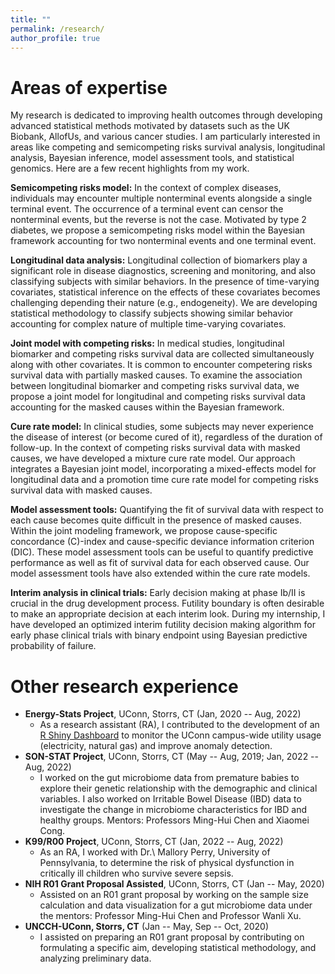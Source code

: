 ```yaml
---
title: ""
permalink: /research/
author_profile: true
---
```


# Areas of expertise
My research is dedicated to improving health outcomes through developing advanced statistical methods motivated by datasets such as the UK Biobank, AllofUs, and various cancer studies. 
I am particularly interested in areas like competing and semicompeting risks survival analysis, longitudinal analysis, Bayesian inference, model assessment tools, and statistical genomics. 
Here are a few recent highlights from my work.

**Semicompeting risks model:** In the context of complex diseases, individuals may encounter multiple nonterminal events alongside a single terminal event. 
The occurrence of a terminal event can censor the nonterminal events, but the reverse is not the case. 
Motivated by type 2 diabetes, we propose a semicompeting risks model within the Bayesian framework accounting for two nonterminal events and one terminal event.

**Longitudinal data analysis:** Longitudinal collection of biomarkers play a significant role in disease diagnostics, screening and monitoring, and also classifying subjects with similar behaviors. 
In the presence of time-varying covariates, statistical inference on the effects of these covariates becomes challenging depending their nature (e.g., endogeneity). We are developing  
statistical methodology to classify subjects showing similar behavior accounting for complex nature of multiple time-varying covariates.

**Joint model with competing risks:** In medical studies, longitudinal biomarker and competing risks survival data are collected simultaneously along with other covariates. 
It is common to encounter competering risks survival data with partially masked causes. To examine the association between longitudinal biomarker and competing risks survival data, 
we propose a joint model for longitudinal and competing risks survival data accounting for the masked causes within the Bayesian framework.

**Cure rate model:** In clinical studies, some subjects may never experience the disease of interest (or become cured of it), regardless of the duration of follow-up. 
In the context of competing risks survival data with masked causes, we have developed a mixture cure rate model. 
Our approach integrates a Bayesian joint model, incorporating a mixed-effects model for longitudinal data and a promotion time cure rate model for 
competing risks survival data with masked causes.

**Model assessment tools:** Quantifying the fit of survival data with respect to each cause becomes quite difficult in the presence of masked causes. Within the joint modeling framework, 
we propose cause-specific concordance (C)-index and cause-specific deviance information criterion (DIC). These model assessment tools can be useful to quantify predictive performance 
as well as fit of survival data for each observed cause. Our model assessment tools have also extended within the cure rate models.

**Interim analysis in clinical trials:** Early decision making at phase Ib/II is crucial in the drug development
process. Futility boundary is often desirable to make an appropriate decision at each interim look. During my internship, 
I have developed an optimized interim futility decision making algorithm for early phase clinical trials with binary endpoint using Bayesian 
predictive probability of failure.

# Other research experience
- **Energy-Stats Project**, UConn, Storrs, CT (Jan, 2020 -- Aug, 2022)
  + As a research assistant (RA), I contributed to the development of an  [R Shiny Dashboard](https://energystats.fo.uconn.edu/) to monitor the UConn campus-wide
    utility usage (electricity, natural gas) and improve anomaly detection. 
- **SON-STAT Project**, UConn, Storrs, CT (May -- Aug, 2019; Jan, 2022 -- Aug, 2022)
  + I worked on the gut microbiome data from premature babies to explore their genetic relationship with the demographic and clinical variables.
    I also worked on Irritable Bowel Disease (IBD) data to investigate the change in microbiome characteristics for IBD and healthy groups. Mentors: Professors Ming-Hui Chen and Xiaomei Cong.
- **K99/R00 Project**, UConn, Storrs, CT (Jan, 2022 -- Aug, 2022)
  + As an RA, I worked with Dr.\ Mallory Perry, University of Pennsylvania, to determine the risk of physical dysfunction in critically ill children who survive severe sepsis.
- **NIH R01 Grant Proposal Assisted**, UConn, Storrs, CT (Jan -- May, 2020)
  + Assisted on an R01 grant proposal by working on the sample size calculation and data visualization for a gut microbiome data under the mentors: Professor Ming-Hui Chen and Professor Wanli Xu.
- **UNCCH-UConn, Storrs, CT** (Jan -- May, Sep -- Oct, 2020)
  + I assisted on preparing an R01 grant proposal by contributing on formulating a specific aim, developing statistical methodology, and analyzing preliminary data.
